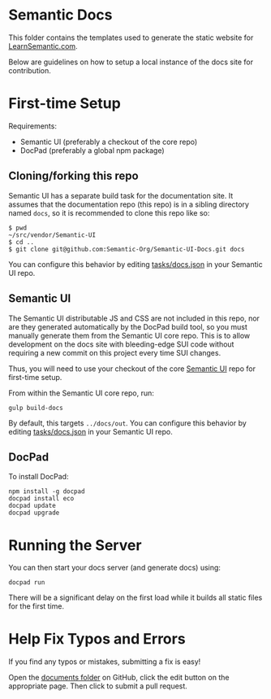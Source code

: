 # Semantic Docs

This folder contains the templates used to generate the static website for
[LearnSemantic.com](learnsemantic.com).

Below are guidelines on how to setup a local instance of the docs site
for contribution.


# First-time Setup

Requirements:

- Semantic UI (preferably a checkout of the core repo)
- DocPad (preferably a global npm package)


## Cloning/forking this repo

Semantic UI has a separate build task for the documentation site. It assumes
that the documentation repo (this repo) is in a sibling directory named `docs`,
so it is recommended to clone this repo like so:

```
$ pwd
~/src/vendor/Semantic-UI
$ cd ..
$ git clone git@github.com:Semantic-Org/Semantic-UI-Docs.git docs
```

You can configure this behavior by editing [tasks/docs.json][docs_json] in your
Semantic UI repo.

[docs_json]: https://github.com/Semantic-Org/Semantic-UI/blob/master/tasks/admin/docs.json


## Semantic UI

The Semantic UI distributable JS and CSS are not included in this repo, nor are
they generated automatically by the DocPad build tool, so you must manually
generate them from the Semantic UI core repo. This is to allow development on
the docs site with bleeding-edge SUI code without requiring a new commit on
this project every time SUI changes.

Thus, you will need to use your checkout of the core [Semantic UI][semantic_ui]
repo for first-time setup.

[semantic_ui]: https://github.com/Semantic-Org/Semantic-UI

From within the Semantic UI core repo, run:

```
gulp build-docs
```

By default, this targets `../docs/out`. You can configure this behavior by
editing [tasks/docs.json][docs_json] in your Semantic UI repo.


## DocPad

To install DocPad:

```
npm install -g docpad
docpad install eco
docpad update
docpad upgrade
```


# Running the Server

You can then start your docs server (and generate docs) using:

```
docpad run
```

There will be a significant delay on the first load while it builds all static
files for the first time.


# Help Fix Typos and Errors

If you find any typos or mistakes, submitting a fix is easy!

Open the [documents folder][docs] on GitHub, click the edit button on the
appropriate page. Then click to submit a pull request.

[docs]: https://github.com/Semantic-Org/Semantic-UI-Docs/tree/master/server/documents

